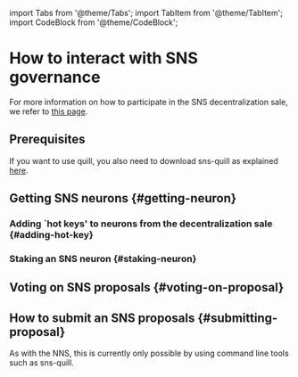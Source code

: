 import Tabs from '@theme/Tabs';
import TabItem from '@theme/TabItem';
import CodeBlock from '@theme/CodeBlock';

# How to interact with SNS governance
<!-- TODO-content: 
Intro
* In general, there are two main ways to interact with an SNS: some FE & sns-quill.
** quill is more secure because ...
** FE might exist also in the dapp (e.g., OC). To learn more about those, refer to the 
respective projects (potentially refer to doc that explains OC voting.
Here we explain NNS FE dapp UI.
* Note that some interactions are only possible on sns-quill, especially in the first
version of SNS
-->
For more information on how to participate in the SNS decentralization sale, we refer to
[this page](sale-interaction.md).


## Prerequisites 
If you want to use quill, you also need to download sns-quill as explained
[here](https://github.com/dfinity/sns-quill#download).

## Getting SNS neurons {#getting-neuron}
<!-- TODO-content:
Before participating, you need a neuron.
Two ways to get one
1) participate in the [SNS decentralization sale](sale-interaction.md)
    and getting SNS neurons.
2) (once liquid tokens) have SNS tokens and stake them.
-->

### Adding `hot keys' to neurons from the decentralization sale {#adding-hot-key}
<!--  TODO-content:
In the initial version, can participate in the sale on the FE and will see the neurons.
Can add hot key (explain what that is) but cannot do much more yet.
For how to participate in sale, refer to [this page](sale-interaction.md). 
Then explain here how to add a hot key to allow other principals to manage the neuron.
-->

<Tabs>
  <TabItem value="FE-get-neuron" label='SNS Frontend'>
 
  </TabItem>
  <TabItem value="quill-get-neuron" label='SNS quill'>

  </TabItem>
</Tabs>

### Staking an SNS neuron {#staking-neuron}
<!-- TODO-content: Initially only possible on quill -->


## Voting on SNS proposals {#voting-on-proposal}
<!-- TODO-content: Initially only possible on quill -->


## How to submit an SNS proposals {#submitting-proposal}
As with the NNS, this is currently only possible by using command line tools such as
sns-quill.
<!-- TODO-content: -->
